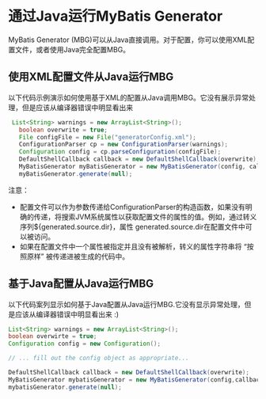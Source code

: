 # 通过Java运行MyBatis Generator

MyBatis Generator (MBG)可以从Java直接调用。对于配置，你可以使用XML配置文件，或者使用Java完全配置MBG。

## 使用XML配置文件从Java运行MBG

以下代码示例演示如何使用基于XML的配置从Java调用MBG。它没有展示异常处理，但是应该从编译器错误中明显看出来

```java
 List<String> warnings = new ArrayList<String>();
   boolean overwrite = true;
   File configFile = new File("generatorConfig.xml");
   ConfigurationParser cp = new ConfigurationParser(warnings);
   Configuration config = cp.parseConfiguration(configFile);
   DefaultShellCallback callback = new DefaultShellCallback(overwrite);
   MyBatisGenerator myBatisGenerator = new MyBatisGenerator(config, callback, warnings);
   myBatisGenerator.generate(null);
```

注意：

- 配置文件可以作为参数传递给ConfigurationParser的构造函数，如果没有明确的传递，将搜索JVM系统属性以获取配置文件的属性的值。例如，通过转义序列${generated.source.dir}，属性 generated.source.dir在配置文件中可以被访问。
- 如果在配置文件中一个属性被指定并且没有被解析，转义的属性字符串将 “按照原样” 被传递进被生成的代码中。

## 基于Java配置从Java运行MBG

以下代码案列显示如何基于Java配置从Java运行MBG.它没有显示异常处理，但是应该从编译器错误中明显看出来 :)

```java
List<String> warnings = new ArrayList<String>();
boolean overwirte = true;
Configuration config = new Configuration();

// ... fill out the config object as appropriate...

DefaultShellCallback callback = new DefaultShellCallback(overwrite);
MyBatisGenerator mybatisGenerator = new MyBatisGenerator(config,callback,warnings);
mybatisGenerator.generate(null);
```

